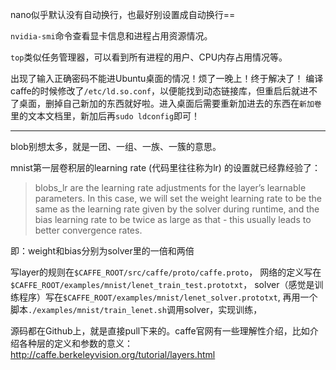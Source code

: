 nano似乎默认没有自动换行，也最好别设置成自动换行==

`nvidia-smi`命令查看显卡信息和进程占用资源情况。

`top`类似任务管理器，可以看到所有进程的用户、CPU内存占用情况等。

出现了输入正确密码不能进Ubuntu桌面的情况！烦了一晚上！终于解决了！
编译caffe的时候修改了`/etc/ld.so.conf`，以便能找到动态链接库，但重启后就进不了桌面，删掉自己新加的东西就好啦。进入桌面后需要重新加进去的东西在`新加卷`里的文本文档里，新加后再`sudo ldconfig`即可！

---
blob别想太多，就是一团、一组、一族、一簇的意思。

mnist第一层卷积层的learning rate (代码里往往称为lr) 的设置就已经靠经验了：

> blobs_lr are the learning rate adjustments for the layer’s learnable parameters. In this case, we will set the weight learning rate to be the same as the learning rate given by the solver during runtime, and the bias learning rate to be twice as large as that - this usually leads to better convergence rates.

即：weight和bias分别为solver里的一倍和两倍


写layer的规则在`$CAFFE_ROOT/src/caffe/proto/caffe.proto`，
网络的定义写在` $CAFFE_ROOT/examples/mnist/lenet_train_test.prototxt`，
solver（感觉是训练程序）写在`$CAFFE_ROOT/examples/mnist/lenet_solver.prototxt`,
再用一个脚本`./examples/mnist/train_lenet.sh`调用solver，实现训练，

源码都在Github上，就是直接pull下来的。caffe官网有一些理解性介绍，比如介绍各种层的定义和参数的意义：http://caffe.berkeleyvision.org/tutorial/layers.html

